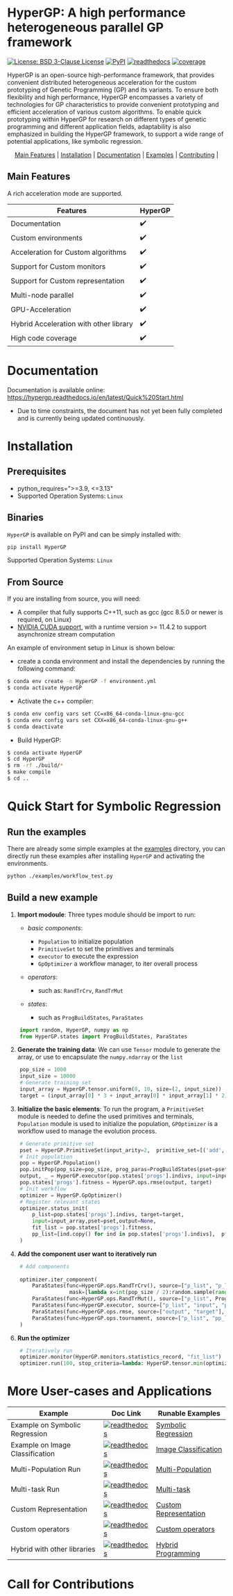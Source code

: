 # HyperGP: A high performance heterogeneous parallel GP framework


[![License: BSD 3-Clause License](https://img.shields.io/badge/License-BSD%203--Clause-red)](https://github.com/MZT-srcount/HyperGP/blob/main/LICENSE)
[![PyPI](https://img.shields.io/badge/PyPI-support-blue)](https://pypi.org/project/HyperGP/)
[![readthedocs](https://img.shields.io/badge/docs-passing-green)](https://hypergp.readthedocs.io/en/latest/)
[![coverage](https://img.shields.io/badge/coverage-passing-green)]()


HyperGP is an open-source high-performance framework, that provides convenient distributed heterogeneous acceleration for the custom prototyping of Genetic Programming (GP) and its variants. To ensure both flexibility and high performance, HyperGP encompasses a variety of technologies for GP characteristics to provide convenient prototyping and efficient acceleration of various custom algorithms. To enable quick prototyping within HyperGP for research on different types of genetic programming and different application fields, adaptability is also emphasized in building the HyperGP framework, to support a wide range of potential applications, like symbolic regression. 

<p align="center">
  <a href="https://hypergp.readthedocs.io/en/latest/Quick%20Start.html">Main Features</a> |
  <a href="https://github.com/MZT-srcount/HyperGP?tab=readme-ov-file#installation">Installation</a> |
  <a href="https://hypergp.readthedocs.io/en/latest/Quick%20Start.html">Documentation</a> |
  <a href="https://github.com/MZT-srcount/HyperGP?tab=readme-ov-file#quick-start-for-symbolic-regression">Examples</a> |
  <a href="https://github.com/MZT-srcount/HyperGP?tab=readme-ov-file#call-for-contributions">Contributing</a> |
</p>

## Main Features

A rich acceleration mode are supported.

| **Features**                | **HyperGP** |
| --------------------------- | ----------------------|
| Documentation               | :heavy_check_mark: |
| Custom environments         | :heavy_check_mark: |
| Acceleration for Custom algorithms           | :heavy_check_mark: |
| Support for Custom monitors             | :heavy_check_mark: |
| Support for Custom representation | :heavy_check_mark: |
| Multi-node parallel         | :heavy_check_mark: |
| GPU-Acceleration            | :heavy_check_mark: |
| Hybrid Acceleration with other library   | :heavy_check_mark: |
| High code coverage          | :heavy_check_mark: |

# Documentation
Documentation is available online: https://hypergp.readthedocs.io/en/latest/Quick%20Start.html  
- Due to time constraints, the document has not yet been fully completed and is currently being updated continuously.  
# Installation

## Prerequisites

- python_requires=">=3.9, <=3.13"
- Supported Operation Systems: ``Linux``

## Binaries

``HyperGP`` is available on PyPI and can be simply installed with:

```bash
pip install HyperGP
```

Supported Operation Systems: ``Linux``

## From Source

If you are installing from source, you will need:

- A compiler that fully supports C++11, such as gcc (gcc 8.5.0 or newer is required, on Linux)
- [NVIDIA CUDA support](https://developer.nvidia.com/cuda-downloads), with a runtime version >= 11.4.2 to support asynchronize stream computation

An example of environment setup in Linux is shown below:

- create a conda environment and install the dependencies by running the following command:
```bash
$ conda env create -n HyperGP -f environment.yml
$ conda activate HyperGP
```

- Activate the c++ compiler:
```bash
$ conda env config vars set CC=x86_64-conda-linux-gnu-gcc
$ conda env config vars set CXX=x86_64-conda-linux-gnu-g++
$ conda deactivate
```

- Build HyperGP:
```bash
$ conda activate HyperGP
$ cd HyperGP
$ rm -rf ./build/*
$ make compile
$ cd ..
```

# Quick Start for Symbolic Regression

## Run the examples

There are already some simple examples at the [examples](./examples/) directory, you can directly run these examples after installing ``HyperGP`` and activating the environments.

```bash
python ./examples/workflow_test.py
```

## Build a new example

1. **Import modoule**: Three types module should be import to run:  
  
   - *basic components*:  
      - ``Population`` to initialize population
      - ``PrimitiveSet`` to set the primitives and terminals
      - ``executor`` to execute the expression
      - ``GpOptimizer`` a workflow manager, to iter overall process 

   - *operators*:
      - such as: ``RandTrCrv``, ``RandTrMut``

   - *states*:
      - such as ``ProgBuildStates``, ``ParaStates``

```python
    import random, HyperGP, numpy as np
    from HyperGP.states import ProgBuildStates, ParaStates
```

2. **Generate the training data**: We can use ``Tensor`` module to generate the array, or use to encapsulate the ``numpy.ndarray`` or the ``list``

```python
    pop_size = 1000
    input_size = 10000
    # Generate training set
    input_array = HyperGP.tensor.uniform(0, 10, size=(2, input_size))
    target = (input_array[0] * 3 + input_array[0] * input_array[1] * 2) * (input_array[0])

```
3. **Initialize the basic elements**: To run the program, a ``PrimitiveSet`` module is needed to define the used primitives and terminals, ``Population`` module is used to initialize the population, ``GPOptimizer`` is a workflow used to manage the evolution process.

```python
    # Generate primitive set
    pset = HyperGP.PrimitiveSet(input_arity=2,  primitive_set=[('add', HyperGP.tensor.add, 2),('sub', HyperGP.tensor.sub, 2),('mul', HyperGP.tensor.mul, 2),('div', HyperGP.tensor.div, 2),('sin', HyperGP.tensor.sin, 1),('cos', HyperGP.tensor.cos, 1)])
    # Init population
    pop = HyperGP.Population()
    pop.initPop(pop_size=pop_size, prog_paras=ProgBuildStates(pset=pset, depth_rg=[2, 6], len_limit=100000))
    output, _ = HyperGP.executor(pop.states['progs'].indivs, input=input_array, pset=pset)
    pop.states['progs'].fitness = HyperGP.ops.rmse(output, target)
    # Init workflow
    optimizer = HyperGP.GpOptimizer()
    # Register relevant states
    optimizer.status_init(
        p_list=pop.states['progs'].indivs, target=target,
        input=input_array,pset=pset,output=None,
        fit_list = pop.states['progs'].fitness,
        pp_list=[ind.copy() for ind in pop.states['progs'].indivs],  pfit_list=pop.states['progs'].fitness.copy(),
    )
```


4. **Add the component user want to iteratively run**

```python
    # Add components
    
    optimizer.iter_component(
        ParaStates(func=HyperGP.ops.RandTrCrv(), source=["p_list", "p_list", 0.9], to=["p_list", "p_list"],
                    mask=[lambda x=int(pop_size / 2):random.sample(range(pop_size), x), lambda x=int(pop_size / 2):random.sample(range(pop_size), x), 1]),
        ParaStates(func=HyperGP.ops.RandTrMut(), source=["p_list", ProgBuildStates(pset=pset, depth_rg=[1, 3], len_limit=pop_size), 0.1, True], to=["p_list"], mask=[lambda x=pop_size:random.sample(range(pop_size), x), 1, 1, 1]),
        ParaStates(func=HyperGP.executor, source=["p_list", "input", "pset"], to=["output", None], mask=[1, 1, 1]),
        ParaStates(func=HyperGP.ops.rmse, source=["output", "target"], to=["fit_list"]),
        ParaStates(func=HyperGP.ops.tournament, source=["p_list", "pp_list", "fit_list", "pfit_list"], to=["p_list", "pp_list", "fit_list", "pfit_list"], mask=[1, 1, 1, 1]),
    )

```
6. **Run the optimizer**

```python
    # Iteratively run
    optimizer.monitor(HyperGP.monitors.statistics_record, "fit_list")
    optimizer.run(100, stop_criteria=lambda: HyperGP.tensor.min(optimizer.workflowstates.fit_list) < 1e-15, tqdm_diable=False)

```

# More User-cases and Applications


| **Example**                | **Doc Link** | **Runable Examples** |
| --------------------------- | ----------------------| ----------------------|
| Example on Symbolic Regression               | [![readthedocs](https://img.shields.io/badge/docs-passing-green)]() | [Symbolic Regression]()|
| Example on Image Classification        | [![readthedocs](https://img.shields.io/badge/docs-passing-green)]() | [Image Classification]()|
| Multi-Population Run           | [![readthedocs](https://img.shields.io/badge/docs-passing-green)]() | [Multi-Population]()|
| Multi-task Run             | [![readthedocs](https://img.shields.io/badge/docs-passing-green)]() | [Multi-task]()|
| Custom Representation             | [![readthedocs](https://img.shields.io/badge/docs-passing-green)]() | [Custom Representation]()|
| Custom operators             | [![readthedocs](https://img.shields.io/badge/docs-passing-green)]() | [Custom operators]()|
| Hybrid with other libraries             | [![readthedocs](https://img.shields.io/badge/docs-passing-green)]() | [Hybrid Programming]()|

# Call for Contributions
